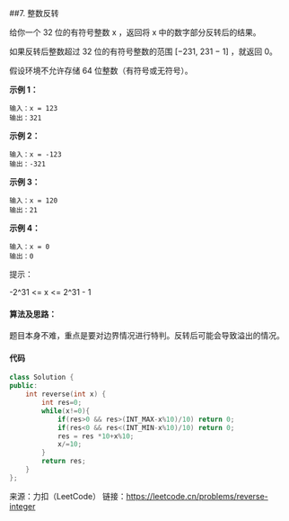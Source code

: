 ##7. 整数反转

给你一个 32 位的有符号整数 x ，返回将 x 中的数字部分反转后的结果。

如果反转后整数超过 32 位的有符号整数的范围 [−231,  231 − 1] ，就返回 0。

假设环境不允许存储 64 位整数（有符号或无符号）。

**示例 1：**

```
输入：x = 123
输出：321
```

**示例 2：**

```
输入：x = -123
输出：-321
```

**示例 3：**

```
输入：x = 120
输出：21
```

**示例 4：**

```
输入：x = 0
输出：0
```


提示：

-2^31 <= x <= 2^31 - 1



#### 算法及思路：

题目本身不难，重点是要对边界情况进行特判。反转后可能会导致溢出的情况。



#### 代码

```C++
class Solution {
public:
    int reverse(int x) {
        int res=0;
        while(x!=0){
            if(res>0 && res>(INT_MAX-x%10)/10) return 0;
            if(res<0 && res<(INT_MIN-x%10)/10) return 0;
            res = res *10+x%10;
            x/=10;
        }
        return res;
    }
};
```







来源：力扣（LeetCode）
链接：https://leetcode.cn/problems/reverse-integer
